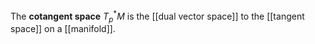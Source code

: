 The **cotangent space** $T_p^* M$ is the [[dual vector space]] to the [[tangent space]] on a [[manifold]].